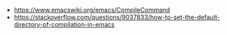 - https://www.emacswiki.org/emacs/CompileCommand
- https://stackoverflow.com/questions/9037833/how-to-set-the-default-directory-of-compilation-in-emacs